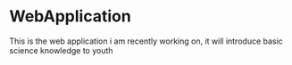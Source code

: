 # WebApplication
This is the web application i am recently working on, it will introduce basic science knowledge to youth
